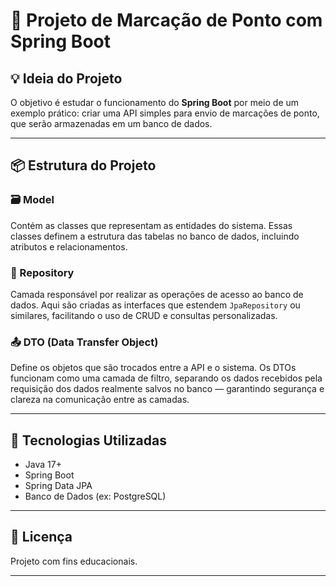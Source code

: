 # 📌 Projeto de Marcação de Ponto com Spring Boot

## 💡 Ideia do Projeto

O objetivo é estudar o funcionamento do **Spring Boot** por meio de um exemplo prático: criar uma API simples para envio de marcações de ponto, que serão armazenadas em um banco de dados.

---

## 📦 Estrutura do Projeto

### 🗃️ Model

Contém as classes que representam as entidades do sistema. Essas classes definem a estrutura das tabelas no banco de dados, incluindo atributos e relacionamentos.

### 📁 Repository

Camada responsável por realizar as operações de acesso ao banco de dados. Aqui são criadas as interfaces que estendem `JpaRepository` ou similares, facilitando o uso de CRUD e consultas personalizadas.

### 📤 DTO (Data Transfer Object)

Define os objetos que são trocados entre a API e o sistema. Os DTOs funcionam como uma camada de filtro, separando os dados recebidos pela requisição dos dados realmente salvos no banco — garantindo segurança e clareza na comunicação entre as camadas.

---

## 🚀 Tecnologias Utilizadas

- Java 17+
- Spring Boot
- Spring Data JPA
- Banco de Dados (ex: PostgreSQL)

---

## 📄 Licença

Projeto com fins educacionais.

---
